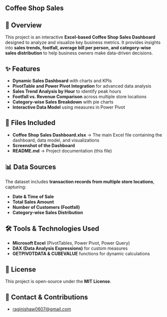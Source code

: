 ## Coffee Shop Sales

## 📌 Overview
This project is an interactive **Excel-based Coffee Shop Sales Dashboard** designed to analyze and visualize key business metrics. It provides insights into **sales trends, footfall, average bill per person, and category-wise sales distribution** to help business owners make data-driven decisions.

## ✨ Features
- **Dynamic Sales Dashboard** with charts and KPIs
- **PivotTable and Power Pivot Integration** for advanced data analysis
- **Sales Trend Analysis by Hour** to identify peak hours
- **Footfall vs. Revenue Comparison** across multiple store locations
- **Category-wise Sales Breakdown** with pie charts
- **Interactive Data Model** using measures in Power Pivot

## 📂 Files Included
- **Coffee Shop Sales Dashboard.xlsx** → The main Excel file containing the dashboard, data model, and visualizations
- **Screenshot of the Dashboard**
- **README.md** → Project documentation (this file)

## 📊 Data Sources
The dataset includes **transaction records from multiple store locations**, capturing:
- **Date & Time of Sale**
- **Total Sales Amount**
- **Number of Customers (Footfall)**
- **Category-wise Sales Distribution**

## 🛠 Tools & Technologies Used
- **Microsoft Excel** (PivotTables, Power Pivot, Power Query)
- **DAX (Data Analysis Expressions)** for custom measures
- **GETPIVOTDATA & CUBEVALUE** functions for dynamic calculations


## 📜 License
This project is open-source under the **MIT License**.

## 📧 Contact & Contributions
- raginishaw0607@gmail.com



